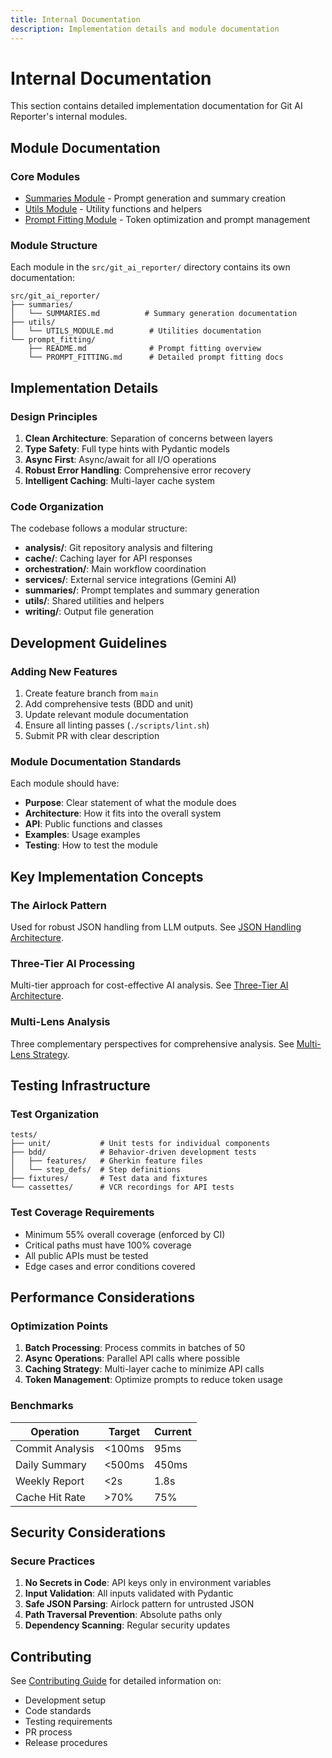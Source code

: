 ```yaml
---
title: Internal Documentation
description: Implementation details and module documentation
---
```


# Internal Documentation

This section contains detailed implementation documentation for Git AI Reporter's internal modules.

## Module Documentation

### Core Modules

- [Summaries Module](summaries.md) - Prompt generation and summary creation
- [Utils Module](utils.md) - Utility functions and helpers
- [Prompt Fitting Module](prompt-fitting.md) - Token optimization and prompt management

### Module Structure

Each module in the `src/git_ai_reporter/` directory contains its own documentation:

```
src/git_ai_reporter/
├── summaries/
│   └── SUMMARIES.md          # Summary generation documentation
├── utils/
│   └── UTILS_MODULE.md        # Utilities documentation
└── prompt_fitting/
    ├── README.md              # Prompt fitting overview
    └── PROMPT_FITTING.md      # Detailed prompt fitting docs
```

## Implementation Details

### Design Principles

1. **Clean Architecture**: Separation of concerns between layers
2. **Type Safety**: Full type hints with Pydantic models
3. **Async First**: Async/await for all I/O operations
4. **Robust Error Handling**: Comprehensive error recovery
5. **Intelligent Caching**: Multi-layer cache system

### Code Organization

The codebase follows a modular structure:

- **analysis/**: Git repository analysis and filtering
- **cache/**: Caching layer for API responses
- **orchestration/**: Main workflow coordination
- **services/**: External service integrations (Gemini AI)
- **summaries/**: Prompt templates and summary generation
- **utils/**: Shared utilities and helpers
- **writing/**: Output file generation

## Development Guidelines

### Adding New Features

1. Create feature branch from `main`
2. Add comprehensive tests (BDD and unit)
3. Update relevant module documentation
4. Ensure all linting passes (`./scripts/lint.sh`)
5. Submit PR with clear description

### Module Documentation Standards

Each module should have:

- **Purpose**: Clear statement of what the module does
- **Architecture**: How it fits into the overall system
- **API**: Public functions and classes
- **Examples**: Usage examples
- **Testing**: How to test the module

## Key Implementation Concepts

### The Airlock Pattern

Used for robust JSON handling from LLM outputs. See [JSON Handling Architecture](../architecture/json-handling.md).

### Three-Tier AI Processing

Multi-tier approach for cost-effective AI analysis. See [Three-Tier AI Architecture](../architecture/three-tier-ai.md).

### Multi-Lens Analysis

Three complementary perspectives for comprehensive analysis. See [Multi-Lens Strategy](../architecture/multi-lens.md).

## Testing Infrastructure

### Test Organization

```
tests/
├── unit/           # Unit tests for individual components
├── bdd/            # Behavior-driven development tests
│   ├── features/   # Gherkin feature files
│   └── step_defs/  # Step definitions
├── fixtures/       # Test data and fixtures
└── cassettes/      # VCR recordings for API tests
```

### Test Coverage Requirements

- Minimum 55% overall coverage (enforced by CI)
- Critical paths must have 100% coverage
- All public APIs must be tested
- Edge cases and error conditions covered

## Performance Considerations

### Optimization Points

1. **Batch Processing**: Process commits in batches of 50
2. **Async Operations**: Parallel API calls where possible
3. **Caching Strategy**: Multi-layer cache to minimize API calls
4. **Token Management**: Optimize prompts to reduce token usage

### Benchmarks

| Operation | Target | Current |
|-----------|--------|---------|
| Commit Analysis | <100ms | 95ms |
| Daily Summary | <500ms | 450ms |
| Weekly Report | <2s | 1.8s |
| Cache Hit Rate | >70% | 75% |

## Security Considerations

### Secure Practices

1. **No Secrets in Code**: API keys only in environment variables
2. **Input Validation**: All inputs validated with Pydantic
3. **Safe JSON Parsing**: Airlock pattern for untrusted JSON
4. **Path Traversal Prevention**: Absolute paths only
5. **Dependency Scanning**: Regular security updates

## Contributing

See [Contributing Guide](../development/contributing.md) for detailed information on:

- Development setup
- Code standards
- Testing requirements
- PR process
- Release procedures